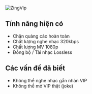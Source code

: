 ![ZingVip](https://i.imgur.com/OUsiG2w.jpg)

## Tính năng hiện có
- Chặn quảng cáo hoàn toàn
- Chất lượng nghe nhạc 320kbps
- Chất lượng MV 1080p
- Đồng bộ / Tải nhạc Lossless

## Các vấn đề đã biết
- Không thể nghe nhạc gắn nhãn VIP
- Không thể mở VIP thật (joke)
